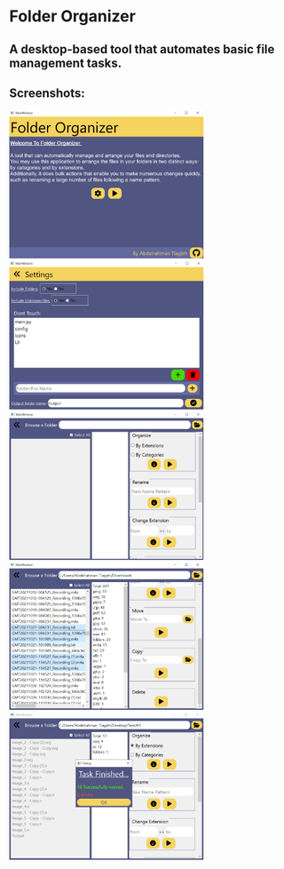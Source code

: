 # Folder Organizer

## A desktop-based tool that automates basic file management tasks.

## Screenshots:
<p float="left">
    <img src="folder-organizer/imgs/img_1.png" width="350">
    <img src="folder-organizer/imgs/img_2.png" width="350">
    <img src="folder-organizer/imgs/img_3.png" width="350">
    <img src="folder-organizer/imgs/img_4.png" width="350">
    <img src="folder-organizer/imgs/img_5.png" width="350">
</p>
